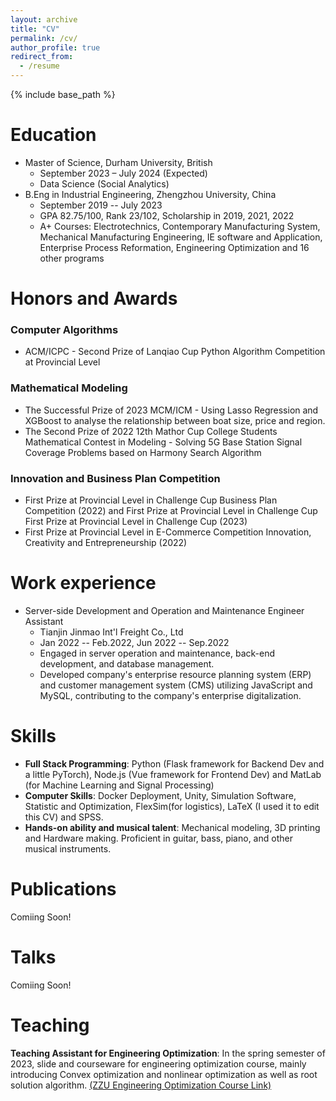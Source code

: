 ```yaml
---
layout: archive
title: "CV"
permalink: /cv/
author_profile: true
redirect_from:
  - /resume
---
```


{% include base_path %}

Education
======
* Master of Science, Durham University, British
  * September 2023 – July 2024 (Expected)
  * Data Science (Social Analytics)
* B.Eng in Industrial Engineering, Zhengzhou University, China
  * September 2019 -- July 2023
  * GPA 82.75/100, Rank 23/102, Scholarship in 2019, 2021, 2022
  * A+ Courses: Electrotechnics, Contemporary Manufacturing System, Mechanical Manufacturing Engineering, IE software and Application, Enterprise Process Reformation, Engineering Optimization and 16 other programs

# Honors and Awards
### Computer Algorithms
- ACM/ICPC - Second Prize of Lanqiao Cup Python Algorithm Competition at Provincial Level
### Mathematical Modeling
- The Successful Prize of 2023 MCM/ICM - Using Lasso Regression and XGBoost to analyse the relationship between boat size, price and region.
- The Second Prize of 2022 12th Mathor Cup College Students Mathematical Contest in Modeling - Solving 5G Base Station Signal Coverage Problems based on Harmony Search Algorithm
### Innovation and Business Plan Competition
- First Prize at Provincial Level in Challenge Cup Business Plan Competition (2022) and First Prize at Provincial Level in Challenge Cup First Prize at Provincial Level in Challenge Cup (2023)
- First Prize at Provincial Level in E-Commerce Competition Innovation, Creativity and Entrepreneurship (2022)
 
Work experience
======
* Server-side Development and Operation and Maintenance Engineer Assistant
  * Tianjin Jinmao Int'l Freight Co., Ltd
  * Jan 2022 -- Feb.2022, Jun 2022 -- Sep.2022
  * Engaged in server operation and maintenance, back-end development, and database management. 
  * Developed company's enterprise resource planning system (ERP) and customer management system (CMS) utilizing JavaScript and MySQL, contributing to the company's enterprise digitalization.
# Skills
- **Full Stack Programming**: Python (Flask framework for Backend Dev and a little PyTorch), Node.js (Vue framework for Frontend Dev) and MatLab (for Machine Learning and Signal Processing)<br>
- **Computer Skills**: Docker Deployment, Unity, Simulation Software, Statistic and Optimization, FlexSim(for logistics), LaTeX (I used it to edit this CV) and SPSS.<br>
- **Hands-on ability and musical talent**: Mechanical modeling, 3D printing and Hardware making. Proficient in guitar, bass, piano, and other musical instruments.<br>
# Publications
  <!-- <ul>{% for post in site.publications %}
    {% include archive-single-cv.html %}
  {% endfor %}</ul> -->
Comiing Soon!
# Talks
  <!-- <ul>{% for post in site.talks %}
    {% include archive-single-talk-cv.html %}
  {% endfor %}</ul> -->
Comiing Soon!
# Teaching
**Teaching Assistant for Engineering Optimization**: In the spring semester of 2023, slide and courseware for engineering optimization course, mainly introducing Convex optimization and nonlinear optimization as well as root solution algorithm. [(ZZU Engineering Optimization Course Link)](https://ieyjzhou.github.io/teaching/)
  <!-- <ul>{% for post in site.teaching %}
    {% include archive-single-cv.html %}
  {% endfor %}</ul> -->
  
<!-- Service and leadership
======
* Currently signed in to 43 different slack teams -->
